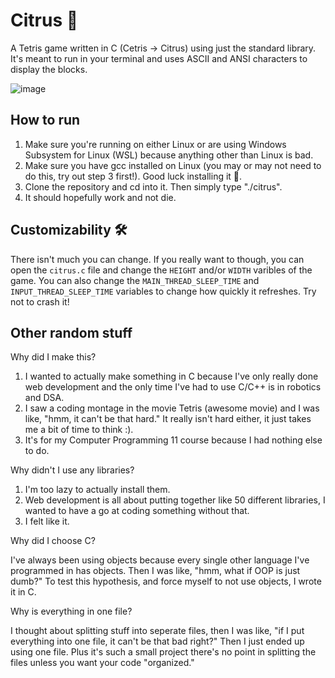 # Citrus 🍋
A Tetris game written in C (Cetris -> Citrus) using just the standard library. It's meant to run in your terminal and uses ASCII and ANSI characters to display the blocks.

![image](https://github.com/user-attachments/assets/3d3b9a9d-5344-4322-b56d-1056e31c98a9)

## How to run
1. Make sure you're running on either Linux or are using Windows Subsystem for Linux (WSL) because anything other than Linux is bad.
2. Make sure you have gcc installed on Linux (you may or may not need to do this, try out step 3 first!). Good luck installing it 🫡.
3. Clone the repository and cd into it. Then simply type "./citrus".
4. It should hopefully work and not die.

## Customizability 🛠️
There isn't much you can change. If you really want to though, you can open the `citrus.c` file and change the `HEIGHT` and/or `WIDTH` varibles of the game. You can also change the `MAIN_THREAD_SLEEP_TIME` and `INPUT_THREAD_SLEEP_TIME` variables to change how quickly it refreshes. Try not to crash it!

## Other random stuff
Why did I make this?
1. I wanted to actually make something in C because I've only really done web development and the only time I've had to use C/C++ is in robotics and DSA.
2. I saw a coding montage in the movie Tetris (awesome movie) and I was like, "hmm, it can't be that hard." It really isn't hard either, it just takes me a bit of time to think :).
3. It's for my Computer Programming 11 course because I had nothing else to do.

Why didn't I use any libraries?
1. I'm too lazy to actually install them.
2. Web development is all about putting together like 50 different libraries, I wanted to have a go at coding something without that.
3. I felt like it.

Why did I choose C?

I've always been using objects because every single other language I've programmed in has objects. Then I was like, "hmm, what if OOP is just dumb?" To test this hypothesis, and force myself to not use objects, I wrote it in C.

Why is everything in one file?

I thought about splitting stuff into seperate files, then I was like, "if I put everything into one file, it can't be that bad right?" Then I just ended up using one file. Plus it's such a small project there's no point in splitting the files unless you want your code "organized."
